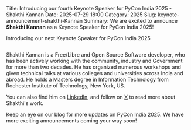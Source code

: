 Title: Introducing our fourth Keynote Speaker for PyCon India 2025 - Shakthi Kannan
Date: 2025-07-29 18:00
Category: 2025
Slug: keynote-announcement-shakthi-Kannan
Summary: We are excited to announce **Shakthi Kannan** as a Keynote Speaker for PyCon India 2025!

Introducing our next Keynote Speaker for PyCon India 2025

<p align="center" data-aos="fade-right"  data-aos-duration="1000">
    <img src="{static}/2025/img/speakers/shakthikannan.png" alt="" class="img-fluid" style="border-radius: 10%; max-height: 350px;">
</p>

Shakthi Kannan is a Free/Libre and Open Source Software developer, who has been actively working with the community, industry and Government for more than two decades. He has organized numerous workshops and given technical talks at various colleges and universities across India and abroad. He holds a Masters degree in Information Technology from Rochester Institute of Technology, New York, US.

You can also find him on [LinkedIn](https://www.linkedin.com/in/shakthimaan/), and follow on [X](https://x.com/shakthimaan) to read more about Shakthi's work.

Keep an eye on our blog for more updates on PyCon India 2025. We have more exciting announcements coming your way soon!
